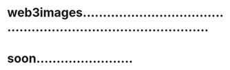 # web3images.....................................................................................
# soon........................
